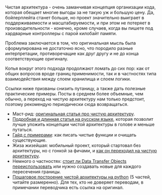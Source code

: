 Чистая архитектура - очень заманчивая концепция организации кода,
 которая обещает многие выгоды за не такую уж и большую цену. Да,
 бойлерплейта станет больше, но проект значительно выиграет в
 поддерживаемости и масштабируемости, и при этом не потеряет в
 производительности - конечно, кроме случаев, когда вы пишете под
 хардварные контроллеры с парой килобайт памяти.

Проблема заключается в том, что оригинальная мысль была сформулирована
 не достаточно ясно, что породило разные интерпретации, противоречащие
 как друг другу и не до конца соответствующие оригиналу.

Копья вокруг этого подхода продолжают ломать до сих пор: как от общих
 вопросов вроде границ применимости, так и в частностях типа
 взаимодействия между слоем хранилища и слоем логики.

Ссылки ниже призваны снизить путаницу, а также дать полезные
 практические примеры. Посты в среднем более объемные, чем обычно,
 а переход на чистую архитектуру нам только предстоит, поэтому
 рекомендую периодически сюда возвращаться.

- Маст-рид:
  [оригинальная статья про чистую архитектуру](https://blog.cleancoder.com/uncle-bob/2012/08/13/the-clean-architecture.html).
- [Подробная и длинная статья на русском языке](https://habr.com/ru/company/mobileup/blog/335382/),
  которая позволит лучше уложить концепции чистой архитектуры в
  голове и меньше путаться.
- [Гайд с примерами](https://rhodesmill.org/brandon/slides/2014-07-pyohio/clean-architecture/):
  как писать чистые функции и очищать существующие.
- Жиза жизейшая: мобильный проект, который стартовал без архитектуры,
  но с гонкой за фичами, и
  [как он переходил на чистую архитектуру](https://overflow.buffer.com/2016/12/22/rebuild-android-composer/).
- Немного о частностях:
  [стоит ли Data Transfer Objects переиспользовать](https://softwareengineering.stackexchange.com/questions/303478/uncle-bobs-clean-architecture-an-entity-model-class-for-each-layer/303480#303480)
  или нужно создавать новые для каждого пересечения границы.
- [Пошаговое построение чистой архитектуры на python](https://habr.com/ru/post/319126/)
  (5 частей, читайте размеренно). Для тех, кто не доверяет переводам,
  в примечании переводчика есть ссылка на оригинал.
